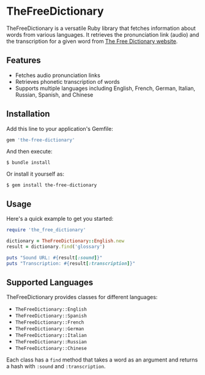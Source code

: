 # TheFreeDictionary

TheFreeDictionary is a versatile Ruby library that fetches information about words from various languages. It retrieves the pronunciation link (audio) and the transcription for a given word from [The Free Dictionary website](https://www.thefreedictionary.com).

## Features

- Fetches audio pronunciation links
- Retrieves phonetic transcription of words
- Supports multiple languages including English, French, German, Italian, Russian, Spanish, and Chinese

## Installation

Add this line to your application's Gemfile:

```ruby
gem 'the-free-dictionary'
```

And then execute:

```shell
$ bundle install
```

Or install it yourself as:

```shell
$ gem install the-free-dictionary
```

## Usage

Here's a quick example to get you started:

```ruby
require 'the_free_dictionary'

dictionary = TheFreeDictionary::English.new
result = dictionary.find('glossary')

puts "Sound URL: #{result[:sound]}"
puts "Transcription: #{result[:transcription]}"
```

## Supported Languages

TheFreeDictionary provides classes for different languages:
- `TheFreeDictionary::English`
- `TheFreeDictionary::Spanish`
- `TheFreeDictionary::French`
- `TheFreeDictionary::German`
- `TheFreeDictionary::Italian`
- `TheFreeDictionary::Russian`
- `TheFreeDictionary::Chinese`

Each class has a `find` method that takes a word as an argument and returns a hash with `:sound` and `:transcription`.
